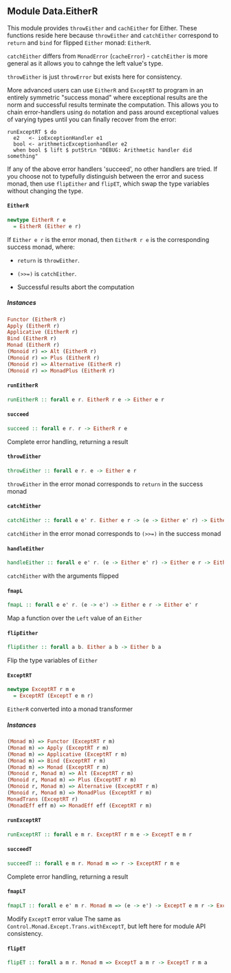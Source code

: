 ## Module Data.EitherR

This module provides `throwEither` and `cachEither` for Either. These
functions reside here because `throwEither` and `catchEither` correspond
to `return` and `bind` for flipped `Either` monad: `EitherR`.

`catchEither` differs from `MonadError` (`cacheError`) - `catchEither` is
more general as it allows you to cahnge the left value's type.

`throwEither` is just `throwError` but exists here for consistency.

More advanced users can use `EitherR` and `ExceptRT` to program in an
entirely symmetric "success monad" where exceptional results are the norm
and successful results terminate the computation.  This allows you to chain
error-handlers using `do` notation and pass around exceptional values of
varying types until you can finally recover from the error:

    runExceptRT $ do
      e2   <- ioExceptionHandler e1
      bool <- arithmeticExceptionhandler e2
      when bool $ lift $ putStrLn "DEBUG: Arithmetic handler did something"

If any of the above error handlers 'succeed', no other handlers are tried.
If you choose not to typefully distinguish between the error and sucess
monad, then use `flipEither` and `flipET`, which swap the type variables without
changing the type.

#### `EitherR`

``` purescript
newtype EitherR r e
  = EitherR (Either e r)
```

If `Either e r` is the error monad, then `EitherR r e` is the
corresponding success monad, where:

  * `return` is `throwEither`.

  * `(>>=)` is `catchEither`.

  * Successful results abort the computation


##### Instances
``` purescript
Functor (EitherR r)
Apply (EitherR r)
Applicative (EitherR r)
Bind (EitherR r)
Monad (EitherR r)
(Monoid r) => Alt (EitherR r)
(Monoid r) => Plus (EitherR r)
(Monoid r) => Alternative (EitherR r)
(Monoid r) => MonadPlus (EitherR r)
```

#### `runEitherR`

``` purescript
runEitherR :: forall e r. EitherR r e -> Either e r
```

#### `succeed`

``` purescript
succeed :: forall e r. r -> EitherR r e
```

Complete error handling, returning a result

#### `throwEither`

``` purescript
throwEither :: forall e r. e -> Either e r
```

`throwEither` in the error monad corresponds to `return` in the success monad

#### `catchEither`

``` purescript
catchEither :: forall e e' r. Either e r -> (e -> Either e' r) -> Either e' r
```

`catchEither` in the error monad corresponds to `(>>=)` in the success monad

#### `handleEither`

``` purescript
handleEither :: forall e e' r. (e -> Either e' r) -> Either e r -> Either e' r
```

`catchEither` with the arguments flipped

#### `fmapL`

``` purescript
fmapL :: forall e e' r. (e -> e') -> Either e r -> Either e' r
```

Map a function over the `Left` value of an `Either`

#### `flipEither`

``` purescript
flipEither :: forall a b. Either a b -> Either b a
```

Flip the type variables of `Either`

#### `ExceptRT`

``` purescript
newtype ExceptRT r m e
  = ExceptRT (ExceptT e m r)
```

`EitherR` converted into a monad transformer

##### Instances
``` purescript
(Monad m) => Functor (ExceptRT r m)
(Monad m) => Apply (ExceptRT r m)
(Monad m) => Applicative (ExceptRT r m)
(Monad m) => Bind (ExceptRT r m)
(Monad m) => Monad (ExceptRT r m)
(Monoid r, Monad m) => Alt (ExceptRT r m)
(Monoid r, Monad m) => Plus (ExceptRT r m)
(Monoid r, Monad m) => Alternative (ExceptRT r m)
(Monoid r, Monad m) => MonadPlus (ExceptRT r m)
MonadTrans (ExceptRT r)
(MonadEff eff m) => MonadEff eff (ExceptRT r m)
```

#### `runExceptRT`

``` purescript
runExceptRT :: forall e m r. ExceptRT r m e -> ExceptT e m r
```

#### `succeedT`

``` purescript
succeedT :: forall e m r. Monad m => r -> ExceptRT r m e
```

Complete error handling, returning a result

#### `fmapLT`

``` purescript
fmapLT :: forall e e' m r. Monad m => (e -> e') -> ExceptT e m r -> ExceptT e' m r
```

Modify `ExceptT` error value
The same as `Control.Monad.Except.Trans.withExceptT`, but left
here for module API consistency.

#### `flipET`

``` purescript
flipET :: forall a m r. Monad m => ExceptT a m r -> ExceptT r m a
```


